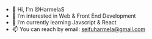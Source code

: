 - 👋 Hi, I’m @HarmelaS
- 👀 I’m interested in Web & Front End Development
- 🌱 I’m currently learning Javscript & React 
- 📫 You can reach by email: seifuharmela@gmail.com

<!---
HarmelaS/HarmelaS is a ✨ special ✨ repository because its `README.md` (this file) appears on your GitHub profile.
You can click the Preview link to take a look at your changes.
--->
